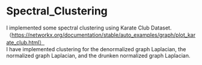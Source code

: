 # Spectral_Clustering
I implemented some spectral clustering using Karate Club Dataset. （https://networkx.org/documentation/stable/auto_examples/graph/plot_karate_club.html）
<br>
I have implemented clustering for the denormalized graph Laplacian, the normalized graph Laplacian, and the drunken normalized graph Laplacian.
